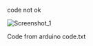code not ok

![Screenshot_1](https://github.com/user-attachments/assets/51da0c78-d8ad-43b0-897d-790c585e5694)

Code from arduino code.txt
